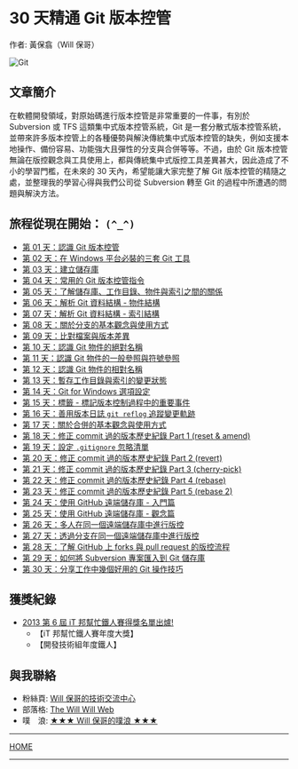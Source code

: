 30 天精通 Git 版本控管
====================

作者: 黃保翕（Will 保哥）

![Git](../figures/README/01.png)

文章簡介
------------

在軟體開發領域，對原始碼進行版本控管是非常重要的一件事，有別於 Subversion 或 TFS 這類集中式版本控管系統，Git 是一套分散式版本控管系統，並帶來許多版本控管上的各種優勢與解決傳統集中式版本控管的缺失，例如支援本地操作、備份容易、功能強大且彈性的分支與合併等等。不過，由於 Git 版本控管無論在版控觀念與工具使用上，都與傳統集中式版控工具差異甚大，因此造成了不小的學習門檻，在未來的 30 天內，希望能讓大家完整了解 Git 版本控管的精隨之處，並整理我的學習心得與我們公司從 Subversion 轉至 Git 的過程中所遭遇的問題與解決方法。

旅程從現在開始： `(^_^)`
--------------------------

* [第 01 天：認識 Git 版本控管](01.md)
* [第 02 天：在 Windows 平台必裝的三套 Git 工具](02.md)
* [第 03 天：建立儲存庫](03.md)
* [第 04 天：常用的 Git 版本控管指令](04.md)
* [第 05 天：了解儲存庫、工作目錄、物件與索引之間的關係](05.md)
* [第 06 天：解析 Git 資料結構 - 物件結構](06.md)
* [第 07 天：解析 Git 資料結構 - 索引結構](07.md)
* [第 08 天：關於分支的基本觀念與使用方式](08.md)
* [第 09 天：比對檔案與版本差異](09.md)
* [第 10 天：認識 Git 物件的絕對名稱](10.md)
* [第 11 天：認識 Git 物件的一般參照與符號參照](11.md)
* [第 12 天：認識 Git 物件的相對名稱](12.md)
* [第 13 天：暫存工作目錄與索引的變更狀態](13.md)
* [第 14 天：Git for Windows 選項設定](14.md)
* [第 15 天：標籤 - 標記版本控制過程中的重要事件](15.md)
* [第 16 天：善用版本日誌 `git reflog` 追蹤變更軌跡](16.md)
* [第 17 天：關於合併的基本觀念與使用方式](17.md)
* [第 18 天：修正 commit 過的版本歷史紀錄 Part 1 (reset & amend)](18.md)
* [第 19 天：設定 `.gitignore` 忽略清單](19.md)
* [第 20 天：修正 commit 過的版本歷史紀錄 Part 2 (revert)](20.md)
* [第 21 天：修正 commit 過的版本歷史紀錄 Part 3 (cherry-pick)](21.md)
* [第 22 天：修正 commit 過的版本歷史紀錄 Part 4 (rebase)](22.md)
* [第 23 天：修正 commit 過的版本歷史紀錄 Part 5 (rebase 2)](23.md)
* [第 24 天：使用 GitHub 遠端儲存庫 - 入門篇](24.md)
* [第 25 天：使用 GitHub 遠端儲存庫 - 觀念篇](25.md)
* [第 26 天：多人在同一個遠端儲存庫中進行版控](26.md)
* [第 27 天：透過分支在同一個遠端儲存庫中進行版控](27.md)
* [第 28 天：了解 GitHub 上 forks 與 pull request 的版控流程](28.md)
* [第 29 天：如何將 Subversion 專案匯入到 Git 儲存庫](29.md)
* [第 30 天：分享工作中幾個好用的 Git 操作技巧](30.md)

獲獎紀錄
----------

* [2013 第 6 屆 iT 邦幫忙鐵人賽得獎名單出爐!](http://ithelp.ithome.com.tw/articles/10142953)
	* 【iT 邦幫忙鐵人賽年度大獎】
	* 【開發技術組年度鐵人】

與我聯絡
---------

* 粉絲頁: [Will 保哥的技術交流中心](https://www.facebook.com/will.fans)
* 部落格: [The Will Will Web](http://blog.miniasp.com/)
* 噗　浪: [★★★ Will 保哥的噗浪 ★★★](http://www.plurk.com/willh/invite)



****
[HOME](../README.md)

****
